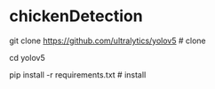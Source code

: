 # chickenDetection
git clone https://github.com/ultralytics/yolov5  # clone

cd yolov5

pip install -r requirements.txt  # install
